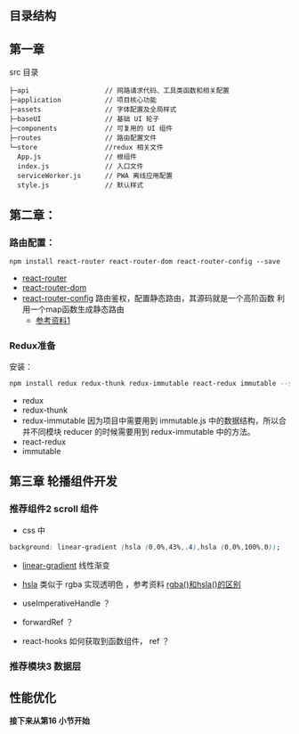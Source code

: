 ## 目录结构

## 第一章

src 目录

```
├─api                   // 网路请求代码、工具类函数和相关配置
├─application           // 项目核心功能
├─assets                // 字体配置及全局样式
├─baseUI                // 基础 UI 轮子
├─components            // 可复用的 UI 组件
├─routes                // 路由配置文件
└─store                 //redux 相关文件
  App.js                // 根组件
  index.js              // 入口文件
  serviceWorker.js      // PWA 离线应用配置
  style.js              // 默认样式

```

## 第二章：

### 路由配置：

```
npm install react-router react-router-dom react-router-config --save
```

- [react-router]() 
- [react-router-dom]() 
- [react-router-config](https://github.com/ReactTraining/react-router/tree/master/packages/react-router-config) 路由鉴权，配置静态路由，其源码就是一个高阶函数 利用一个map函数生成静态路由
  - [参考资料1](https://segmentfault.com/a/1190000015282620?utm_source=channel-hottest) 



### Redux准备

安装：

```bash
npm install redux redux-thunk redux-immutable react-redux immutable --save
```

- redux
- redux-thunk
- redux-immutable 因为项目中需要用到 immutable.js 中的数据结构，所以合并不同模块 reducer 的时候需要用到 redux-immutable 中的方法。
- react-redux
- immutable



## 第三章 轮播组件开发

### 推荐组件2 scroll 组件

- css 中

```css
background: linear-gradient (hsla (0,0%,43%,.4),hsla (0,0%,100%,0));
```

- [linear-gradient](https://www.runoob.com/cssref/func-linear-gradient.html) 线性渐变
- [hsla](https://www.runoob.com/cssref/func-hsla.html) 类似于 rgba 实现透明色 ，参考资料 [rgba()和hsla()的区别](https://blog.csdn.net/qq_34567015/article/details/81359226) 

- useImperativeHandle ？
- forwardRef ？
- react-hooks 如何获取到函数组件， ref ？

### 推荐模块3 数据层

## 性能优化





**接下来从第16 小节开始**

